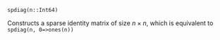 ```
spdiag(n::Int64)
```

Constructs a sparse identity matrix of size $n\times n$, which is equivalent to `spdiag(n, 0=>ones(n))`
